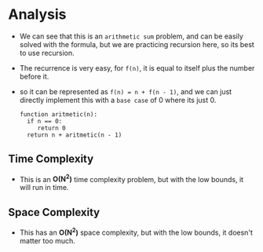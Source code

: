 # Analysis
- We can see that this is an ```arithmetic sum``` problem, and can be easily solved with the formula, but we are practicing recursion here, so its best to use recursion.      
- The recurrence is very easy, for ```f(n)```, it is equal to itself plus the number before it.    
- so it can be represented as ```f(n) = n + f(n - 1)```, and we can just directly implement this with a ```base case``` of 0 where its just 0.

     ```
     function aritmetic(n):
       if n == 0:
          return 0
       return n + aritmetic(n - 1)
     ```

## Time Complexity
- This is an **O(N<sup>2</sup>)** time complexity problem, but with the low bounds, it will run in time.

## Space Complexity
- This has an **O(N<sup>2</sup>)** space complexity, but with the low bounds, it doesn't matter too much.

